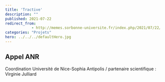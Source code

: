 ```yaml
---
title: 'Tractive'
description: ""
published: 2021-07-22
redirect_from: 
            - http://memes.sorbonne-universite.fr/index.php/2021/07/22/tractive/
categories: "Projets"
hero: ../../../defaultHero.jpg
---
```

<!-- wp:heading -->

## Appel ANR

<!-- /wp:heading -->

<!-- wp:paragraph -->

Coordination Université de Nice-Sophia Antipolis / partenaire scientifique : Virginie Julliard

<!-- /wp:paragraph -->